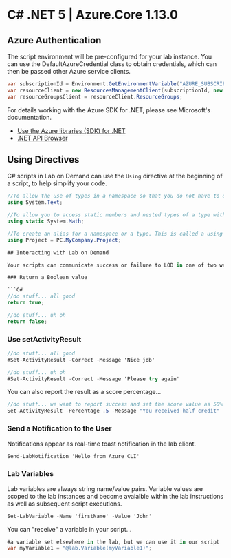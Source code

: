 # C# .NET 5 | Azure.Core 1.13.0

## Azure Authentication

The script environment will be pre-configured for your lab instance. You can use the DefaultAzureCredential class to obtain credentials, which can then be passed other Azure service clients.

```C#
var subscriptionId = Environment.GetEnvironmentVariable("AZURE_SUBSCRIPTION_ID");
var resourceClient = new ResourcesManagementClient(subscriptionId, new DefaultAzureCredential());
var resourceGroupsClient = resourceClient.ResourceGroups;
```

For details working with the Azure SDK for .NET, please see Microsoft's documentation.

 - [Use the Azure libraries (SDK) for .NET](https://docs.microsoft.com/en-us/dotnet/azure/sdk/azure-sdk-for-dotnet)
 - [.NET API Browser](https://docs.microsoft.com/en-us/dotnet/api/?view=azure-dotnet) 

## Using Directives

C# scripts in Lab on Demand can use the `Using` directive at the beginning of a script, to help simplify your code. 

```C#
//To allow the use of types in a namespace so that you do not have to qualify the use of a type in that namespace:
using System.Text;
```

```C#
//To allow you to access static members and nested types of a type without having to qualify the access with the type name.
using static System.Math;
```

```C#
//To create an alias for a namespace or a type. This is called a using alias directive.
using Project = PC.MyCompany.Project;

## Interacting with Lab on Demand

Your scripts can communicate success or failure to LOD in one of two ways.

### Return a Boolean value 

```C#
//do stuff... all good
return true;
```

```C#
//do stuff... uh oh
return false;
```

### Use setActivityResult

```C#
//do stuff... all good
#Set-ActivityResult -Correct -Message 'Nice job'
```

```C#
//do stuff... uh oh
#Set-ActivityResult -Correct -Message 'Please try again'
```

You can also report the result as a score percentage...

```C#
//do stuff... we want to report success and set the score value as 50%
Set-ActivityResult -Percentage .5 -Message "You received half credit"
```

### Send a Notification to the User

Notifications appear as real-time toast notification in the lab client.

```C#
Send-LabNotification 'Hello from Azure CLI'
```

### Lab Variables

Lab variables are always string name/value pairs. Variable values are scoped to the lab instances and become avaialble within the lab instructions as well as subsequent script executions. 

```C#
Set-LabVariable -Name 'firstName' -Value 'John'
```

You can "receive" a variable in your script...

```C#
#a variable set elsewhere in the lab, but we can use it in our script
var myVariable1 = "@lab.Variable(myVariable1)";
```
